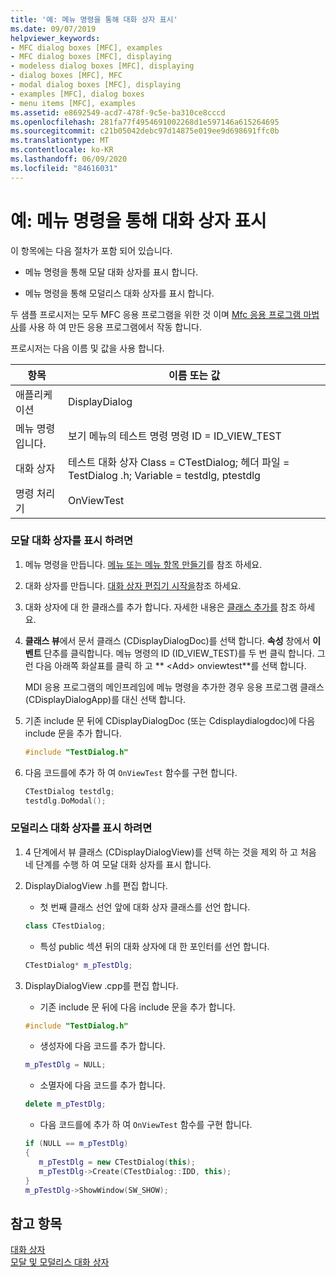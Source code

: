 ```yaml
---
title: '예: 메뉴 명령을 통해 대화 상자 표시'
ms.date: 09/07/2019
helpviewer_keywords:
- MFC dialog boxes [MFC], examples
- MFC dialog boxes [MFC], displaying
- modeless dialog boxes [MFC], displaying
- dialog boxes [MFC], MFC
- modal dialog boxes [MFC], displaying
- examples [MFC], dialog boxes
- menu items [MFC], examples
ms.assetid: e8692549-acd7-478f-9c5e-ba310ce8cccd
ms.openlocfilehash: 281fa77f4954691002268d1e597146a615264695
ms.sourcegitcommit: c21b05042debc97d14875e019ee9d698691ffc0b
ms.translationtype: MT
ms.contentlocale: ko-KR
ms.lasthandoff: 06/09/2020
ms.locfileid: "84616031"
---
```

# <a name="example-displaying-a-dialog-box-via-a-menu-command"></a>예: 메뉴 명령을 통해 대화 상자 표시

이 항목에는 다음 절차가 포함 되어 있습니다.

- 메뉴 명령을 통해 모달 대화 상자를 표시 합니다.

- 메뉴 명령을 통해 모덜리스 대화 상자를 표시 합니다.

두 샘플 프로시저는 모두 MFC 응용 프로그램을 위한 것 이며 [Mfc 응용 프로그램 마법사](reference/mfc-application-wizard.md)를 사용 하 여 만든 응용 프로그램에서 작동 합니다.

프로시저는 다음 이름 및 값을 사용 합니다.

|항목|이름 또는 값|
|----------|-------------------|
|애플리케이션|DisplayDialog|
|메뉴 명령입니다.|보기 메뉴의 테스트 명령 명령 ID = ID_VIEW_TEST|
|대화 상자|테스트 대화 상자 Class = CTestDialog; 헤더 파일 = TestDialog .h; Variable = testdlg, ptestdlg|
|명령 처리기|OnViewTest|

### <a name="to-display-a-modal-dialog-box"></a>모달 대화 상자를 표시 하려면

1. 메뉴 명령을 만듭니다. [메뉴 또는 메뉴 항목 만들기](../windows/creating-a-menu.md)를 참조 하세요.

1. 대화 상자를 만듭니다. [대화 상자 편집기 시작을](../windows/creating-a-new-dialog-box.md)참조 하세요.

1. 대화 상자에 대 한 클래스를 추가 합니다. 자세한 내용은 [클래스 추가를](../ide/adding-a-class-visual-cpp.md) 참조 하세요.

1. **클래스 뷰**에서 문서 클래스 (CDisplayDialogDoc)를 선택 합니다. **속성** 창에서 **이벤트** 단추를 클릭합니다. 메뉴 명령의 ID (ID_VIEW_TEST)를 두 번 클릭 합니다. 그런 다음 아래쪽 화살표를 클릭 하 고 ** \<Add> onviewtest**를 선택 합니다.

   MDI 응용 프로그램의 메인프레임에 메뉴 명령을 추가한 경우 응용 프로그램 클래스 (CDisplayDialogApp)를 대신 선택 합니다.

1. 기존 include 문 뒤에 CDisplayDialogDoc (또는 Cdisplaydialogdoc)에 다음 include 문을 추가 합니다.

   ```cpp
   #include "TestDialog.h"
   ```

1. 다음 코드를에 추가 하 여 `OnViewTest` 함수를 구현 합니다.

   ```cpp
   CTestDialog testdlg;
   testdlg.DoModal();
   ```

### <a name="to-display-a-modeless-dialog-box"></a>모덜리스 대화 상자를 표시 하려면

1. 4 단계에서 뷰 클래스 (CDisplayDialogView)를 선택 하는 것을 제외 하 고 처음 네 단계를 수행 하 여 모달 대화 상자를 표시 합니다.

1. DisplayDialogView .h를 편집 합니다.

   - 첫 번째 클래스 선언 앞에 대화 상자 클래스를 선언 합니다.

   ```cpp
   class CTestDialog;
   ```

   - 특성 public 섹션 뒤의 대화 상자에 대 한 포인터를 선언 합니다.

   ```cpp
   CTestDialog* m_pTestDlg;
   ```

1. DisplayDialogView .cpp를 편집 합니다.

   - 기존 include 문 뒤에 다음 include 문을 추가 합니다.

   ```cpp
   #include "TestDialog.h"
   ```

   - 생성자에 다음 코드를 추가 합니다.

   ```cpp
   m_pTestDlg = NULL;
   ```

   - 소멸자에 다음 코드를 추가 합니다.

   ```cpp
   delete m_pTestDlg;
   ```

   - 다음 코드를에 추가 하 여 `OnViewTest` 함수를 구현 합니다.

   ```cpp
   if (NULL == m_pTestDlg)
   {
      m_pTestDlg = new CTestDialog(this);
      m_pTestDlg->Create(CTestDialog::IDD, this);
   }
   m_pTestDlg->ShowWindow(SW_SHOW);
   ```

## <a name="see-also"></a>참고 항목

[대화 상자](dialog-boxes.md)<br/>
[모달 및 모덜리스 대화 상자](modal-and-modeless-dialog-boxes.md)
